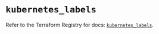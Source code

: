# `kubernetes_labels`

Refer to the Terraform Registry for docs: [`kubernetes_labels`](https://registry.terraform.io/providers/hashicorp/kubernetes/2.27.0/docs/resources/labels).
